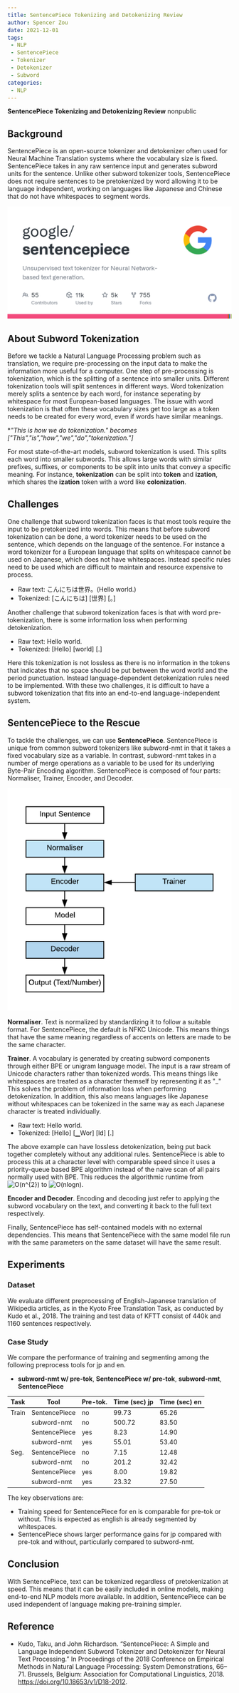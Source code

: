 ```yaml
---
title: SentencePiece Tokenizing and Detokenizing Review
author: Spencer Zou
date: 2021-12-01
tags:
 - NLP
 - SentencePiece
 - Tokenizer
 - Detokenizer
 - Subword
categories:
 - NLP
---
```


**SentencePiece Tokenizing and Detokenizing Review**
nonpublic
<!-- more -->

## Background

SentencePiece is an open-source tokenizer and detokenizer often used for Neural Machine Translation systems where the vocabulary size is fixed. SentencePiece takes in any raw sentence input and generates subword units for the sentence. Unlike other subword tokenizer tools, SentencePiece does not require sentences to be pretokenized by word allowing it to be language independent, working on languages like Japanese and Chinese that do not have whitespaces to segment words.

![sentencepiece.png](./sentencepiece.png)

## About Subword Tokenization

Before we tackle a Natural Language Processing problem such as translation, we require pre-processing on the input data to make the information more useful for a computer. One step of pre-processing is tokenization, which is the splitting of a sentence into smaller units. Different tokenization tools will split sentences in different ways. Word tokenization merely splits a sentence by each word, for instance seperating by whitespace for most European-based languages. The issue with word tokenization is that often these vocabulary sizes get too large as a token needs to be created for every word, even if words have similar meanings.

**"This is how we do tokenization." becomes *["This","is","how","we","do","tokenization."]**

For most state-of-the-art models, subword tokenization is used. This splits each word into smaller subwords. This allows large words with similar prefixes, suffixes, or components to be split into units that convey a specific meaning. For instance, **tokenization** can be split into **token** and **ization**, which shares the **ization** token with a word like **colonization**. 

## Challenges

One challenge that subword tokenization faces is that most tools require the input to be pretokenized into words. This means that before subword tokenization can be done, a word tokenizer needs to be used on the sentence, which depends on the language of the sentence. For instance a word tokenizer for a European language that splits on whitespace cannot be used on Japanese, which does not have whitespaces. Instead specific rules need to be used which are difficult to maintain and resource expensive to process.

- Raw text: こんにちは世界。(Hello world.)
- Tokenized: [こんにちは] [世界] [。]

Another challenge that subword tokenization faces is that with word pre-tokenization, there is some information loss when performing detokenization.

- Raw text: Hello world.
- Tokenized: [Hello] [world] [.]

Here this tokenization is not lossless as there is no information in the tokens that indicates that no space should be put between the word world and the period punctuation. Instead language-dependent detokenization rules need to be implemented. With these two challenges, it is difficult to have a subword tokenization that fits into an end-to-end language-independent system.

## SentencePiece to the Rescue

To tackle the challenges, we can use **SentencePiece**. SentencePiece is unique from common subword tokenizers like subword-nmt in that it takes a fixed vocabulary size as a variable. In contrast, subword-nmt takes in a number of merge operations as a variable to be used for its underlying Byte-Pair Encoding algorithm. SentencePiece is composed of four parts: Normaliser, Trainer, Encoder, and Decoder.

![image1](./image1.png)

**Normaliser**. Text is normalized by standardizing it to follow a suitable format. For SentencePiece, the default is NFKC Unicode. This means things that have the same meaning regardless of accents on letters are made to be the same character.

**Trainer**. A vocabulary is generated by creating subword components through either BPE or unigram language model. The input is a raw stream of Unicode characters rather than tokenized words. This means things like whitespaces are treated as a character themself by representing it as "\_" This solves the problem of information loss when performing detokenization. In addition, this also means languages like Japanese without whitespaces can be tokenized in the same way as each Japanese character is treated individually.

- Raw  text: Hello world.
- Tokenized: [Hello] [▁Wor] [ld] [.]

The above example can have lossless detokenization, being put back together completely without any additional rules. SentencePiece is able to process this at a character level with comparable speed since it uses a priority-queue based BPE algorithm instead of the naive scan of all pairs normally used with BPE. This reduces the algorithmic runtime from <img src="https://latex.codecogs.com/gif.latex?O(n^{2})" title="O(n^{2})" /> to <img src="https://latex.codecogs.com/gif.latex?O(nlogn)" title="O(nlogn)" />.

**Encoder and Decoder**. Encoding and decoding just refer to applying the subword vocabulary on the text, and converting it back to the full text respectively.

Finally, SentencePiece has self-contained models with no external dependencies. This means that SentencePiece with the same model file run with the same parameters on the same dataset will have the same result. 

## Experiments

### Dataset

We evaluate different preprocessing of English-Japanese translation of Wikipedia articles, as in the Kyoto Free Translation Task, as conducted by Kudo et al., 2018. The training and test data of KFTT consist of 440k and 1160 sentences respectively.

### Case Study

We compare the performance of training and segmenting among the following preprocess tools for jp and en.

- **subword-nmt w/ pre-tok**, **SentencePiece w/ pre-tok**, **subword-nmt**, **SentencePiece**

| Task  | Tool          | Pre-tok. | Time (sec) jp | Time (sec) en |
|-------|---------------|----------|---------------|---------------|
| Train | SentencePiece | no       | 99.73         | 65.26         |
|       | subword-nmt   | no       | 500.72        | 83.50         |
|       | SentencePiece | yes      | 8.23          | 14.90         |
|       | subword-nmt   | yes      | 55.01         | 53.40         |
| Seg.  | SentencePiece | no       | 7.15          | 12.48         |
|       | subword-nmt   | no       | 201.2         | 32.42         |
|       | SentencePiece | yes      | 8.00          | 19.82         |
|       | subword-nmt   | yes      | 23.32         | 27.50         |

The key observations are:
- Training speed for SentencePiece for en is comparable for pre-tok or without. This is expected as english is already segmented by whitespaces.
- SentencePiece shows larger performance gains for jp compared with pre-tok and without, particularly compared to subword-nmt. 


## Conclusion

With SentencePiece, text can be tokenized regardless of pretokenization at speed. This means that it can be easily included in online models, making end-to-end NLP models more available. In addition, SentencePiece can be used independent of language making pre-training simpler.

## Reference 

- Kudo, Taku, and John Richardson. “SentencePiece: A Simple and Language Independent Subword Tokenizer and Detokenizer for Neural Text Processing.” In Proceedings of the 2018 Conference on Empirical Methods in Natural Language Processing: System Demonstrations, 66–71. Brussels, Belgium: Association for Computational Linguistics, 2018. https://doi.org/10.18653/v1/D18-2012.
